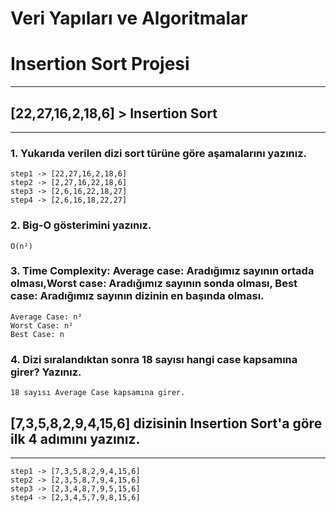# Veri Yapıları ve Algoritmalar
# Insertion Sort Projesi
---
## [22,27,16,2,18,6] > Insertion Sort
---
### 1. Yukarıda verilen dizi sort türüne göre aşamalarını yazınız.

``` 
step1 -> [22,27,16,2,18,6]
step2 -> [2,27,16,22,18,6]
step3 -> [2,6,16,22,18,27]
step4 -> [2,6,16,18,22,27]
```

### 2. Big-O gösterimini yazınız.

` O(n²) `

### 3. Time Complexity: Average case: Aradığımız sayının ortada olması,Worst case: Aradığımız sayının sonda olması, Best case: Aradığımız sayının dizinin en başında olması.

```
Average Case: n²
Worst Case: n²
Best Case: n

```

### 4. Dizi sıralandıktan sonra 18 sayısı hangi case kapsamına girer? Yazınız.

` 18 sayısı Average Case kapsamına girer. `


## [7,3,5,8,2,9,4,15,6] dizisinin Insertion Sort'a göre ilk 4 adımını yazınız.
---

```
step1 -> [7,3,5,8,2,9,4,15,6]
step2 -> [2,3,5,8,7,9,4,15,6]
step3 -> [2,3,4,8,7,9,5,15,6]
step4 -> [2,3,4,5,7,9,8,15,6]

```